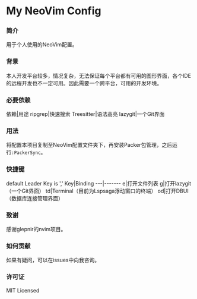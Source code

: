 # My NeoVim Config

### 简介
用于个人使用的NeoVim配置。

### 背景
本人开发平台较多，情况复杂，无法保证每个平台都有可用的图形界面，各个IDE的远程开发也不一定可用。因此需要一个跨平台，可用的开发环境。

### 必要依赖
依赖|用途
ripgrep|快速搜索
Treesitter|语法高亮
lazygit|一个Git界面

###  用法
将配置本项目复制至NeoVim配置文件夹下，再安装Packer包管理，之后运行`:PackerSync`。

### 快捷键
default Leader Key is ','
Key|Binding
---|-------
<Leader>e|打开文件列表
<Leader>g|打开lazygit（一个Git界面）
<Leader>td|Terminal（目前为Lspsaga浮动窗口的终端）
<Leader>od|打开DBUI（数据库连接管理界面）

### 致谢
感谢glepnir的nvim项目。

### 如何贡献
如果有疑问，可以在issues中向我咨询。

### 许可证
MIT Licensed



